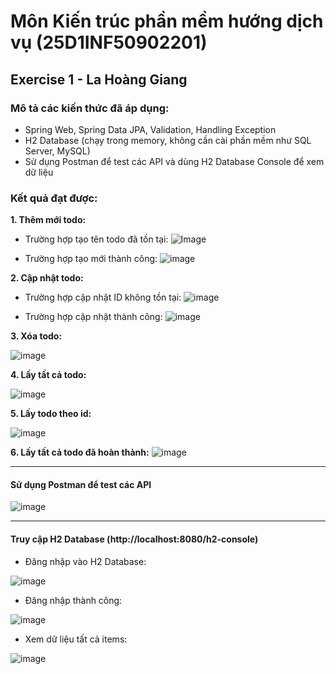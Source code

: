 # Môn Kiến trúc phần mềm hướng dịch vụ (25D1INF50902201)

## Exercise 1 - La Hoàng Giang

### Mô tả các kiến thức đã áp dụng:
- Spring Web, Spring Data JPA, Validation, Handling Exception
- H2 Database (chạy trong memory, không cần cài phần mềm như SQL Server, MySQL)
- Sử dụng Postman để test các API và dùng H2 Database Console để xem dữ liệu

### Kết quả đạt được:
**1. Thêm mới todo:**

- Trường hợp tạo tên todo đã tồn tại:
![Image](https://github.com/user-attachments/assets/87383aec-5036-455d-b213-ef286fa94038)

- Trường hợp tạo mới thành công:
![image](https://github.com/user-attachments/assets/55f689e0-9329-44be-87d1-cce78ade2507)

**2. Cập nhật todo:**

- Trường hợp cập nhật ID không tồn tại:
![image](https://github.com/user-attachments/assets/80b08352-5f59-45f7-bf1e-ffe960ccdcbc)

- Trường hợp cập nhật thành công:
![image](https://github.com/user-attachments/assets/daff3c51-c689-481d-8a63-e8f6c5422ec8)

**3. Xóa todo:**

![image](https://github.com/user-attachments/assets/f4ef7802-5436-49d5-8758-c99cfd036e98)

**4. Lấy tất cả todo:**

![image](https://github.com/user-attachments/assets/acf6e9dc-1f9f-4bde-966b-68253b1eda7f)

**5. Lấy todo theo id:**

![image](https://github.com/user-attachments/assets/f4518b84-1aa9-4d9b-b80f-4afdc4d877c7)

**6. Lấy tất cả todo đã hoàn thành:**
![image](https://github.com/user-attachments/assets/fba7ffb0-3f79-4a83-8fc7-20b9e4b96c4c)

***

#### Sử dụng Postman để test các API ####

![image](https://github.com/user-attachments/assets/0181cff5-98a7-433c-9e22-be9371f7e3b3)

***

#### Truy cập H2 Database (http://localhost:8080/h2-console) ####

- Đăng nhập vào H2 Database:
 
![image](https://github.com/user-attachments/assets/4fd10a81-6b75-4f15-b47b-cb746764a0a4)

- Đăng nhập thành công:
 
![image](https://github.com/user-attachments/assets/48600813-b28e-424b-8fe3-04568866d369)

- Xem dữ liệu tất cả items:

![image](https://github.com/user-attachments/assets/a427c92f-92d5-40e4-a3b9-cfc2f01f636e)

